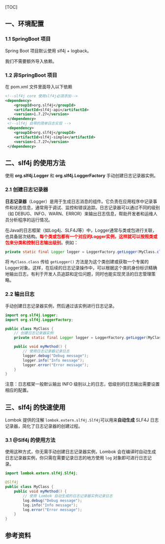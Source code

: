 [TOC]

## 一、环境配置

### 1.1 SpringBoot 项目

Spring Boot 项目默认使用 slf4j + logback。

我们不需要额外导入依赖。



### 1.2 非SpringBoot 项目

在 pom.xml 文件里面导入以下依赖

```xml
<!--slf4j core 使用slf4j必須添加-->  
<dependency>
    <groupId>org.slf4j</groupId>
    <artifactId>slf4j-api</artifactId>
    <version>1.7.27</version>
 </dependency>
 <!--slf4j 自带的简单日志实现 -->
 <dependency>
    <groupId>org.slf4j</groupId>
    <artifactId>slf4j-simple</artifactId>
    <version>1.7.27</version>
 </dependency>
```





## 二、slf4j 的使用方法

使用 **org.slf4j.Logger** 和 **org.slf4j.LoggerFactory** 手动创建日志记录器实例。

### 2.1 创建日志记录器

**日志记录器**（Logger）是用于生成日志消息的组件。它负责在应用程序中记录事件和状态信息，通常用于调试、监控和错误追踪。日志记录器可以通过不同的级别（如 DEBUG、INFO、WARN、ERROR）来输出日志信息，帮助开发者和运维人员分析程序的运行情况。

在Java的日志框架（如Log4j、SLF4J等）中，Logger通常与类或包进行关联，也具备层次结构。<font color="red">**每个类或包都有一个对应的Logger实例，这样就可以按照类或包来分类和控制日志输出级别**</font>。例如：

```java
private static final Logger logger = LoggerFactory.getLogger(MyClass.class);
```

将 `MyClass.class` 传给 `getLogger()` 方法是为这个类创建或获取一个专属的Logger对象。这样，在后续的日志记录操作中，可以根据这个类的身份标识精确地输出日志，有利于开发人员追踪和定位问题，同时也能实现灵活的日志管理策略。



### 2.2 输出日志

手动创建日志记录器实例，然后通过该实例进行日志记录。

```java
import org.slf4j.Logger;
import org.slf4j.LoggerFactory;

public class MyClass {
    // 创建日志记录器实例
    private static final Logger logger = LoggerFactory.getLogger(MyClass.class);

    public void myMethod() {
        // 使用日志记录器记录日志
        logger.debug("Debug message");
        logger.info("Info message");
        logger.error("Error message");
    }
}
```

注意：日志框架一般默认输出 INFO 级别以上的日志，低级别的日志输出需要设置相应的配置。



## 三、slf4j 的快速使用

 Lombok 提供的注解 `lombok.extern.slf4j.Slf4j`可以用来**自动生成** SLF4J 日志记录器，简化了日志记录器的创建过程。

### 3.1 @Slf4j 的使用方法

使用这种方式，你无需手动创建日志记录器实例，Lombok 会在编译时自动生成日志记录器实例，你只需在需要记录日志的地方使用 `log` 对象即可进行日志记录。

```java
import lombok.extern.slf4j.Slf4j;

@Slf4j
public class MyClass {
    public void myMethod() {
        // 使用 Lombok 自动生成的日志记录器实例记录日志
        log.debug("Debug message");
        log.info("Info message");
        log.error("Error message");
    }
}
```



## 参考资料